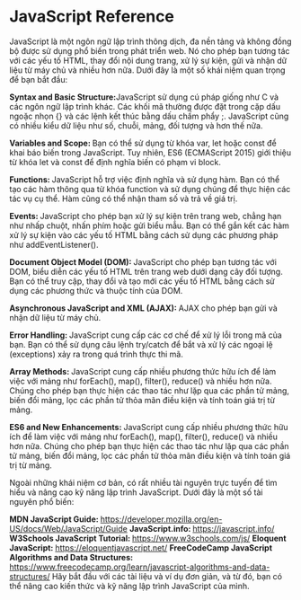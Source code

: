 <h1>JavaScript Reference</h1>
JavaScript là một ngôn ngữ lập trình thông dịch, đa nền tảng và không đồng bộ được sử dụng phổ biến trong phát triển web. Nó cho phép bạn tương tác với các yếu tố HTML, thay đổi nội dung trang, xử lý sự kiện, gửi và nhận dữ liệu từ máy chủ và nhiều hơn nữa. Dưới đây là một số khái niệm quan trọng để bạn bắt đầu:

<b>Syntax and Basic Structure:</b>JavaScript sử dụng cú pháp giống như C và các ngôn ngữ lập trình khác. Các khối mã thường được đặt trong cặp dấu ngoặc nhọn {} và các lệnh kết thúc bằng dấu chấm phẩy ;. JavaScript cũng có nhiều kiểu dữ liệu như số, chuỗi, mảng, đối tượng và hơn thế nữa.

<b>Variables and Scope: </b>Bạn có thể sử dụng từ khóa var, let hoặc const để khai báo biến trong JavaScript. Tuy nhiên, ES6 (ECMAScript 2015) giới thiệu từ khóa let và const để định nghĩa biến có phạm vi block.

<b>Functions: </b>JavaScript hỗ trợ việc định nghĩa và sử dụng hàm. Bạn có thể tạo các hàm thông qua từ khóa function và sử dụng chúng để thực hiện các tác vụ cụ thể. Hàm cũng có thể nhận tham số và trả về giá trị.

<b>Events: </b>JavaScript cho phép bạn xử lý sự kiện trên trang web, chẳng hạn như nhấp chuột, nhấn phím hoặc gửi biểu mẫu. Bạn có thể gắn kết các hàm xử lý sự kiện vào các yếu tố HTML bằng cách sử dụng các phương pháp như addEventListener().

<b>Document Object Model (DOM): </b>JavaScript cho phép bạn tương tác với DOM, biểu diễn các yếu tố HTML trên trang web dưới dạng cây đối tượng. Bạn có thể truy cập, thay đổi và tạo mới các yếu tố HTML bằng cách sử dụng các phương thức và thuộc tính của DOM.

<b>Asynchronous JavaScript and XML (AJAX): </b>AJAX cho phép bạn gửi và nhận dữ liệu từ máy chủ.

<b>Error Handling: </b>JavaScript cung cấp các cơ chế để xử lý lỗi trong mã của bạn. Bạn có thể sử dụng câu lệnh try/catch để bắt và xử lý các ngoại lệ (exceptions) xảy ra trong quá trình thực thi mã.

<b>Array Methods: </b> JavaScript cung cấp nhiều phương thức hữu ích để làm việc với mảng như forEach(), map(), filter(), reduce() và nhiều hơn nữa. Chúng cho phép bạn thực hiện các thao tác như lặp qua các phần tử mảng, biến đổi mảng, lọc các phần tử thỏa mãn điều kiện và tính toán giá trị từ mảng.

<b>ES6 and New Enhancements: </b> JavaScript cung cấp nhiều phương thức hữu ích để làm việc với mảng như forEach(), map(), filter(), reduce() và nhiều hơn nữa. Chúng cho phép bạn thực hiện các thao tác như lặp qua các phần tử mảng, biến đổi mảng, lọc các phần tử thỏa mãn điều kiện và tính toán giá trị từ mảng.

Ngoài những khái niệm cơ bản, có rất nhiều tài nguyên trực tuyến để tìm hiểu và nâng cao kỹ năng lập trình JavaScript. Dưới đây là một số tài nguyên phổ biến:

<b>MDN JavaScript Guide: </b>https://developer.mozilla.org/en-US/docs/Web/JavaScript/Guide
<b>JavaScript.info: </b>https://javascript.info/
<b>W3Schools JavaScript Tutorial: </b>https://www.w3schools.com/js/
<b>Eloquent JavaScript: </b>https://eloquentjavascript.net/
<b>FreeCodeCamp JavaScript Algorithms and Data Structures: </b>https://www.freecodecamp.org/learn/javascript-algorithms-and-data-structures/
Hãy bắt đầu với các tài liệu và ví dụ đơn giản, và từ đó, bạn có thể nâng cao kiến thức và kỹ năng lập trình JavaScript của mình.